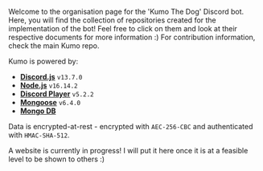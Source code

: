 Welcome to the organisation page for the 'Kumo The Dog' Discord bot. Here, you will find the collection of repositories created for the implementation of the bot! Feel free to click on them and look at their respective documents for more information :)
For contribution information, check the main Kumo repo.

Kumo is powered by:
- [**Discord.js**](https://discord.js.org/#/) `v13.7.0`
- [**Node.js**](https://nodejs.org/en/) `v16.14.2`
- [**Discord Player**](https://www.npmjs.com/package/discord-player) `v5.2.2`
- [**Mongoose**](https://www.npmjs.com/package/mongoose) `v6.4.0`
- [**Mongo DB**](https://www.mongodb.com/)

Data is encrypted-at-rest - encrypted with `AEC-256-CBC` and authenticated with `HMAC-SHA-512`.

A website is currently in progress! I will put it here once it is at a feasible level to be shown to others :)
